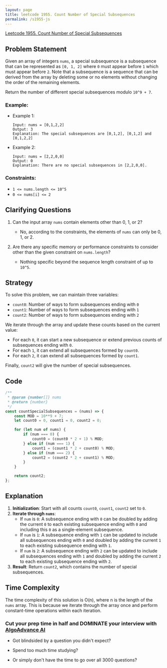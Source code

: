 ```yaml
---
layout: page
title: leetcode 1955. Count Number of Special Subsequences
permalink: /s1955-js
---
```

[Leetcode 1955. Count Number of Special Subsequences](https://algoadvance.github.io/algoadvance/l1955)
## Problem Statement

Given an array of integers `nums`, a special subsequence is a subsequence that can be represented as `[0, 1, 2]` where `0` must appear before `1` which must appear before `2`. Note that a subsequence is a sequence that can be derived from the array by deleting some or no elements without changing the order of the remaining elements.

Return the number of different special subsequences modulo `10^9 + 7`.

### Example:

- Example 1:
  ```
  Input: nums = [0,1,2,2]
  Output: 3
  Explanation: The special subsequences are [0,1,2], [0,1,2] and [0,1,2,2]
  ```

- Example 2:
  ```
  Input: nums = [2,2,0,0]
  Output: 0
  Explanation: There are no special subsequences in [2,2,0,0].
  ```

### Constraints:

- `1 <= nums.length <= 10^5`
- `0 <= nums[i] <= 2`

## Clarifying Questions

1. Can the input array `nums` contain elements other than 0, 1, or 2?
   - No, according to the constraints, the elements of `nums` can only be 0, 1, or 2.

2. Are there any specific memory or performance constraints to consider other than the given constraint on `nums.length`?
   - Nothing specific beyond the sequence length constraint of up to `10^5`.

## Strategy

To solve this problem, we can maintain three variables:
- `count0`: Number of ways to form subsequences ending with `0`
- `count1`: Number of ways to form subsequences ending with `1`
- `count2`: Number of ways to form subsequences ending with `2`

We iterate through the array and update these counts based on the current value:
- For each `0`, it can start a new subsequence or extend previous counts of subsequences ending with `0`.
- For each `1`, it can extend all subsequences formed by `count0`.
- For each `2`, it can extend all subsequences formed by `count1`.

Finally, `count2` will give the number of special subsequences.

## Code

```javascript
/**
 * @param {number[]} nums
 * @return {number}
 */
const countSpecialSubsequences = (nums) => {
    const MOD = 10**9 + 7;
    let count0 = 0, count1 = 0, count2 = 0;

    for (let num of nums) {
        if (num === 0) {
            count0 = (count0 * 2 + 1) % MOD;
        } else if (num === 1) {
            count1 = (count1 * 2 + count0) % MOD;
        } else if (num === 2) {
            count2 = (count2 * 2 + count1) % MOD;
        }
    }

    return count2;
};
```

## Explanation

1. **Initialization**: Start with all counts `count0`, `count1`, `count2` set to `0`.
2. **Iterate through `nums`**:
    - If `num` is `0`: A subsequence ending with `0` can be doubled by adding the current `0` to each existing subsequence ending with `0` and including this `0` as a single-element subsequence.
    - If `num` is `1`: A subsequence ending with `1` can be updated to include all subsequences ending with `0` and doubled by adding the current `1` to each existing subsequence ending with `1`.
    - If `num` is `2`: A subsequence ending with `2` can be updated to include all subsequences ending with `1` and doubled by adding the current `2` to each existing subsequence ending with `2`.
3. **Result**: Return `count2`, which contains the number of special subsequences.

## Time Complexity

The time complexity of this solution is O(n), where n is the length of the `nums` array. This is because we iterate through the array once and perform constant-time operations within each iteration.


### Cut your prep time in half and DOMINATE your interview with [AlgoAdvance AI](https://algoAdvance.com)

- Got blindsided by a question you didn't expect?

- Spend too much time studying?

- Or simply don't have the time to go over all 3000 questions?

